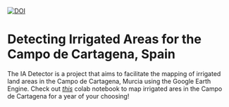 [![DOI](https://zenodo.org/badge/254134127.svg)](https://zenodo.org/badge/latestdoi/254134127) 

# Detecting Irrigated Areas for the Campo de Cartagena, Spain

The IA Detector is a project that aims to facilitate the mapping of irrigated land areas in the Campo de Cartagena, Murcia using the Google Earth Engine.
Check out *[this](https://colab.research.google.com/github/Remdeht/ia_detector/blob/master/Mapping_Irrigated_Areas_CampoDeCartagena.ipynb)* colab notebook to map irrigated ares in the Campo de Cartagena for a year of your choosing!   
